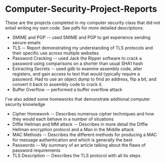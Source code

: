 # Computer-Security-Project-Reports
These are the projects completed in my computer security class that did not entail writing my own code. See pdfs for more detailed descriptions.

* SMIME and PGP -- used SMIME and PGP to get experience sending secure emails
* TLS -- Report demonstrating my understanding of TLS protocols and their specific use across multiple websites
* Password Cracking -- used Jack the Ripper software to crack a password using comparisons on a shorter than usual SHA1 hash
* Extracting Secrets -- used gdb to examine assembly code, alter registers, and gain access to text that would typically require a password. Had to use an object dump to find an address, flip a bit, and convert it back to assembly code to crack it.
* Buffer Overflow -- performed a buffer overflow attack

I've also added some homeworks that demonstrate addtional computer security knowledge

* Cipher Homework -- Describes numerous cipher techniques and how they would each behave in a number of situations
* Diffie Hellman and MM attack -- Describes in more detail the Diffie Hellman encryption protocol and a Man in the Middle attack
* MAC Methods -- Describes the different methods for producing a MAC for message authentication and which is generally the best
* Passwords -- My summary of an article talking about the flaws of password requirements
* TLS Description -- Describes the TLS protocol with all its steps
